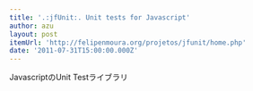 ```yaml
---
title: '.:jfUnit:. Unit tests for Javascript'
author: azu
layout: post
itemUrl: 'http://felipenmoura.org/projetos/jfunit/home.php'
date: '2011-07-31T15:00:00.000Z'
---
```

JavascriptのUnit Testライブラリ
